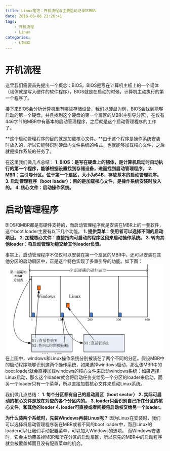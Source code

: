 ```yaml
---
title: Linux笔记：开机流程与主要启动记录区MBR
date: 2016-06-08 23:26:41
tags:
	- 开机流程
	- Linux
categories:
	- LINUX
---
```

# 开机流程

这里我们需要首先提出一个概念：BIOS。BIOS是写在计算机主板上的一个韧体（韧体就是写入硬件的软件程序），BIOS就是在启动的时候，计算机主动执行的第一个程序了。
<!--more-->

接下来BIOS会分析计算机里有哪些存储设备，我们以硬盘为例，BIOS会找到能够启动的第一个硬盘，并且找到这个硬盘的第一个扇区的MBR(主引导分区)，在仅有446字节的MBR中有基本的启动管理程序，之后就是这个启动管理程序的工作了。

**这个启动管理程序的目的就是加载核心文件。**由于这个程序是操作系统安装时放入的，所以它能够识别硬盘内文件系统的格式，也就能够加载核心文件，之后就是操作系统的任务了。

在这里我们做几点总结：
**1. BIOS：是写在硬盘上的韧体，是计算机启动时自动执行的第一个程序，能够根据设置找到存储设备，进而找到启动管理程序。**
**2. MBR：主引导分区。位于第一个扇区，大小为64B，存放基本的启动管理程序。**
**3. 启动管理程序（boot loader）：目的是加载核心文件，是操作系统安装时放入的。**
**4. 核心文件：启动操作系统。**

# 启动管理程序

BIOS和MBR都是有硬件支持的，而启动管理程序就是安装在MBR上的一套软件，这个boot loader主要有以下几个功能。
**1. 提供菜单：使用者可以选择不同的启动项目。**
**2. 加载核心文件：直接指向可启动的程序区段来启动操作系统。**
**3. 转向其他loader：将启动管理功能交给其他loader负责。**

事实上，启动管理程序不仅仅可以安装在第一个扇区的MBR中，还可以安装在其他分区的启动扇区中，正是这个特色实现了多重引导的功能。如下图：
![cmd-markdown-logo](https://raw.githubusercontent.com/TsubasaBAKU/BLOGIMG/master/多重引导.png)
在上图中，windows和Linux操作系统分别被装在了两个不同的分区。假设MBR中的启动程序能够识别这两个操作系统，如果选择windows启动，那么该MBR中的boot loader就会直接加载windows的核心文件来启动windows系统；如果选择Linux启动，那么这个loader就会将启动任务交给另一个分区的loader来启动，而另一个loader只有一个菜单，所以直接加载核心文件来启动Linux系统。

我们做几点总结：
**1. 每个分区都有自己的启动扇区（boot sector）**
**2. 实际可启动的核心文件是放在对应的各个分区内的。**
**3. loader只会识别自己所在分区的核心文件，和其他的loader**
**4. loader可直接或者间接将启动权交给另一个loader。**

**为什么装两个系统时，先装Windows再装Linux呢？**
因为Linux在安装时，我们可以选择将启动管理程序装在MBR或者不同的boot loader中，而且Linux的loader可以让我们手动配置菜单，可以加入Windows的选项。
而Windows安装时，它会主动覆盖掉MBR和所在分区的启动扇区，所以原先的MBR中的启动程序就会被覆盖掉而且没有配置菜单的机会。